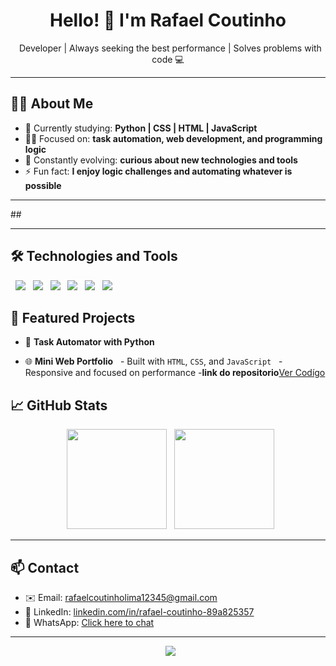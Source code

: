 <h1 align="center">Hello! 👋 I'm Rafael Coutinho</h1>

<p align="center">
  Developer | Always seeking the best performance | Solves problems with code 💻
</p>

---

## 👨‍💻 About Me

- 🔭 Currently studying: **Python | CSS | HTML | JavaScript**
- 👨‍💻 Focused on: **task automation, web development, and programming logic**
- 🎯 Constantly evolving: **curious about new technologies and tools**
- ⚡ Fun fact: **I enjoy logic challenges and automating whatever is possible**

---

## 

---

## 🛠️ Technologies and Tools

<p>
  <img src="https://img.shields.io/badge/-Python-333333?style=flat&logo=python" />
  <img src="https://img.shields.io/badge/-HTML5-333333?style=flat&logo=html5" />
  <img src="https://img.shields.io/badge/-CSS3-333333?style=flat&logo=css3" />
  <img src="https://img.shields.io/badge/-JavaScript-333333?style=flat&logo=javascript" />
  <img src="https://img.shields.io/badge/-Git-333333?style=flat&logo=git" />
  <img src="https://img.shields.io/badge/-VS%20Code-333333?style=flat&logo=visual-studio-code" />
</p>

## 🚀 Featured Projects

- 🔧 **Task Automator with Python**

- 🌐 **Mini Web Portfolio**
  - Built with `HTML`, `CSS`, and `JavaScript`
  - Responsive and focused on performance
  -**link do repositorio**[Ver Codígo](https://github.com/RafaelCoutinhoLima/Portfolio_Web_RafaelCoutinho)
## 📈 GitHub Stats

<p align="center">
  <img height="160em" src="https://github-readme-stats.vercel.app/api?username=rafaelcoutinholima&show_icons=true&theme=dracula&count_private=true" />
  <img height="160em" src="https://github-readme-stats.vercel.app/api/top-langs/?username=rafaelcoutinholima&layout=compact&theme=dracula" />
</p>

---

## 📫 Contact

- ✉️ Email: [rafaelcoutinholima12345@gmail.com](mailto:rafaelcoutinholima12345@gmail.com)
- 💼 LinkedIn: [linkedin.com/in/rafael-coutinho-89a825357](https://linkedin.com/in/rafael-coutinho-89a825357)
- 📱 WhatsApp: [Click here to chat](https://wa.me/5581981060511)

---

<p align="center">
  <img src="https://readme-typing-svg.demolab.com/?lines=Always+learning+new+things!;&center=true&width=380&height=45">
</p>

